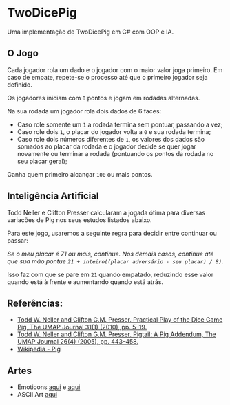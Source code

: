 # TwoDicePig

Uma implementação de TwoDicePig em C# com OOP e IA.

## O Jogo

Cada jogador rola um dado e o jogador com o maior valor joga primeiro. Em caso de empate, repete-se o processo até que o primeiro jogador seja definido.

Os jogadores iniciam com `0` pontos e jogam em rodadas alternadas.

Na sua rodada um jogador rola dois dados de 6 faces:
- Caso role somente um `1` a rodada termina sem pontuar, passando a vez;
- Caso role dois `1`, o placar do jogador volta a `0` e sua rodada termina;
- Caso role dois números diferentes de `1`, os valores dos dados são somados ao placar da rodada e o jogador decide se quer jogar novamente ou terminar a rodada (pontuando os pontos da rodada no seu placar geral);

Ganha quem primeiro alcançar `100` ou mais pontos.

## Inteligência Artificial

Todd Neller e Clifton Presser calcularam a jogada ótima para diversas variações de Pig nos seus estudos listados abaixo.

Para este jogo, usaremos a seguinte regra para decidir entre continuar ou passar:

_Se o meu placar é 71 ou mais, continue. Nos demais casos, continue até que sua mão pontue `21 + inteiro((placar adversário - seu placar) / 8)`._

Isso faz com que se pare em `21` quando empatado, reduzindo esse valor quando está à frente e aumentando quando está atrás.

## Referências:

- [Todd W. Neller and Clifton G.M. Presser. Practical Play of the Dice Game Pig, The UMAP Journal 31(1) (2010), pp. 5–19.](http://cs.gettysburg.edu/~tneller/papers/pig+.pdf)
- [Todd W. Neller and Clifton G.M. Presser. Pigtail: A Pig Addendum, The UMAP Journal 26(4) (2005), pp. 443–458.](http://cs.gettysburg.edu/~tneller/papers/umap10.pdf)
- [Wikipedia - Pig](https://en.wikipedia.org/wiki/Pig_(dice_game))

## Artes
- Emoticons [aqui](https://cutekaomoji.com/) e [aqui](https://www.fastemoji.com/)
- ASCII Art [aqui](https://ascii.co.uk/)

